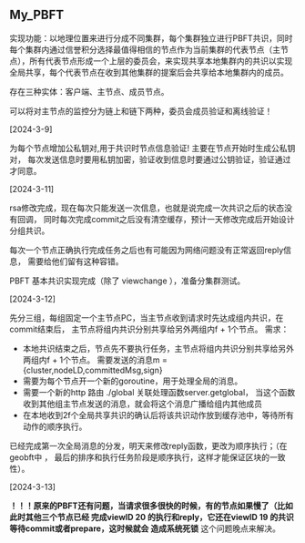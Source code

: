  ## My_PBFT

实现功能：以地理位置来进行分成不同集群，每个集群独立进行PBFT共识，同时每个集群内通过信誉积分选择最值得相信的节点作为当前集群的代表节点（主节点），所有代表节点形成一个上层的委员会，来实现共享本地集群内的共识以实现全局共享，每个代表节点在收到其他集群的提案后会共享给本地集群内的成员。

存在三种实体：客户端、主节点、成员节点。

可以将对主节点的监控分为链上和链下两种，委员会成员验证和离线验证！

[2024-3-9] 

为每个节点增加公私钥对,用于共识时节点信息验证! 主要在节点开始时生成公私钥对，
每次发送信息时要用私钥加密，验证收到信息时要通过公钥验证，验证通过才同意。

[2024-3-11] 

rsa修改完成，现在每次只能发送一次信息，也就是说完成一次共识之后的状态没有回调，
同时每次完成commit之后没有清空缓存，预计一天修改完成后开始设计分组共识。

每次一个节点正确执行完成任务之后也有可能因为网络问题没有正常返回reply信息，
需要给他们留有这种容错。

PBFT 基本共识实现完成（除了 viewchange ），准备分集群测试。

[2024-3-12]

先分三组，每组固定一个主节点PC，当主节点收到请求时先达成组内共识，在commit结束后，
主节点将组内共识分别共享给另外两组内f + 1个节点。
需求： 
* 本地共识结束之后，节点先不要执行任务，主节点将组内共识分别共享给另外两组内f + 1个节点。
需要发送的消息m = {cluster,nodeLD,committedMsg,sign}
* 需要为每个节点开一个新的goroutine，用于处理全局的消息。
* 需要一个新的http 路由 ./global 关联处理函数server.getglobal，
当这个函数收到其他组主节点发送的消息，就会将这个消息广播给组内其他成员
* 在本地收到2f个全局共享共识的确认后将该共识动作放到缓存池中，等待所有动作的顺序执行。


已经完成第一次全局消息的分发，明天来修改reply函数，更改为顺序执行；（在geobft中 ，
最后的排序和执行任务阶段是顺序执行，这样才能保证区块的一致性）。

[2024-3-13]

**！！！原来的PBFT还有问题，当请求很多很快的时候，有的节点如果慢了（比如此时其他三个节点已经
完成viewID 20 的执行和reply，它还在viewID 19 的共识等待commit或者prepare，这时候就会
造成系统死锁**
这个问题晚点来解决。